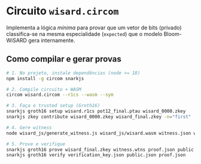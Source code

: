 # Circuito `wisard.circom`

Implementa a lógica *mínima* para provar que um vetor de bits (privado)
classifica-se na mesma especialidade (`expected`) que o modelo Bloom-WiSARD
gera internamente.

## Como compilar e gerar provas

```bash
# 1. No projeto, instale dependências (node >= 18)
npm install -g circom snarkjs

# 2. Compile circuito + WASM
circom wisard.circom --r1cs --wasm --sym

# 3. Faça o trusted setup (Groth16)
snarkjs groth16 setup wisard.r1cs pot12_final.ptau wisard_0000.zkey
snarkjs zkey contribute wisard_0000.zkey wisard_final.zkey -n="first"

# 4. Gere witness
node wisard_js/generate_witness.js wisard_js/wisard.wasm witness.json witness.wtns

# 5. Prove e verifique
snarkjs groth16 prove wisard_final.zkey witness.wtns proof.json public.json
snarkjs groth16 verify verification_key.json public.json proof.json
